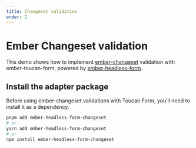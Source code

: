 ```yaml
---
title: Changeset validation
order: 2
---
```


# Ember Changeset validation

This demo shows how to implement [ember-changeset](https://github.com/poteto/ember-changeset) validation with ember-toucan-form, powered by [ember-headless-form](https://ember-headless-form.pages.dev/docs/validation/ember-changeset).

## Install the adapter package

Before using ember-changeset validations with Toucan Form, you'll need to install it as a dependency.

```bash
pnpm add ember-headless-form-changeset
# or
yarn add ember-headless-form-changeset
# or
npm install ember-headless-form-changeset
```
